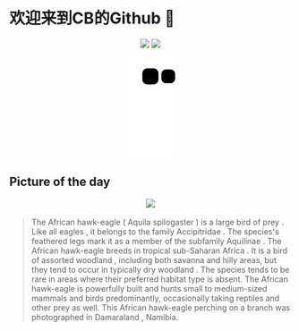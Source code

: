
# 欢迎来到CB的Github 👋

<div align="center">
  <img height="137px" src="https://github-readme-stats.vercel.app/api?username=SuperCB&show_icons=true&theme=radical" />
  <img height="137px" src="https://github-readme-stats.vercel.app/api/top-langs/?username=SuperCB&hide_title=true&hide_border=true&layout=compact&langs_count=6&text_color=000&icon_color=fff" />
</div>


<div align="center">
    <img src="./contribution-snake/github-contribution-grid-snake.svg" />
</div>



## Picture of the day
<div align="center">
  <img width=400px src="https://upload.wikimedia.org/wikipedia/commons/thumb/2/2a/African_hawk-eagle_%28Aquila_spilogaster%29.jpg/500px-African_hawk-eagle_%28Aquila_spilogaster%29.jpg" />
</div>

>The  African hawk-eagle  ( Aquila spilogaster ) is a large  bird of prey . Like all  eagles , it belongs to the family  Accipitridae . The species's feathered legs mark it as a member of the subfamily  Aquilinae . The African hawk-eagle breeds in tropical  sub-Saharan Africa . It is a bird of assorted  woodland , including both  savanna  and hilly areas, but they tend to occur in  typically dry woodland . The species tends to be rare in areas where their preferred habitat type is absent. The African hawk-eagle is powerfully built and hunts small to medium-sized mammals and birds predominantly, occasionally taking reptiles and other prey as well. This African hawk-eagle perching on a branch was photographed in  Damaraland , Namibia.


